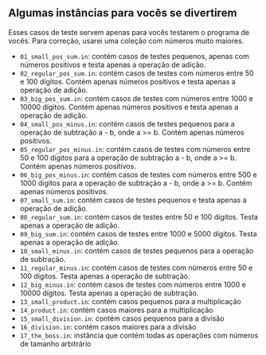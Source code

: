 Algumas instâncias para vocês se divertirem
--------------------------------------------

Esses casos de teste servem apenas para vocês testarem o programa de vocês.
Para correção, usarei uma coleção com números muito maiores.

- `01_small_pos_sum.in`: contém casos de testes pequenos, apenas com números
   positivos e testa apenas a operação de adição.
- `02_regular_pos_sum.in`: contém casos de testes com números entre 50 e 100 dígitos.
  Contém apenas números positivos e testa apenas a operação de adição.
- `03_big_pos_sum.in`: contém casos de testes com números entre 1000 e 10000 dígitos.
  Contém apenas números positivos e testa apenas a operação de adição.
- `04_small_pos_minus.in`: contém casos de testes pequenos para a operação de subtração
  a - b, onde a >= b. Contém apenas números positivos.
- `05_regular_pos_minus.in`: contém casos de testes com números entre 50 e 100 dígitos
  para a operação de subtração a - b, onde a >= b. Contém apenas números positivos.
- `06_big_pos_minus.in`: contém casos de testes com números entre 500 e 1000 dígitos
  para a operação de subtração a - b, onde a >= b. Contém apenas números positivos.
- `07_small_sum.in`: contém casos de testes pequenos e testa apenas a operação de adição. 
- `08_regular_sum.in`: contém casos de testes entre 50 e 100 dígitos. Testa apenas a operação de adição.
- `09_big_sum.in`: contém casos de testes entre 1000 e 5000 dígitos. Testa apenas a operação de adição.
- `10_small_minus.in`: contém casos de testes pequenos para a operação de subtração.
- `11_regular_minus.in`: contém casos de testes com números entre 50 e 100 dígitos.
  Testa apenas a operação de subtração.
- `12_big_minus.in`: contém casos de testes com números entre 1000 e 10000 dígitos.
  Testa apenas a operação de subtração.
- `13_small_product.in`: contém casos pequenos para a multiplicação
- `14_product.in`: contém casos maiores para a multiplicação
- `15_small_division.in`: contém casos pequenos para a divisão 
- `16_division.in`: contém casos maiores para a divisão 
- `17_the_boss.in`: instância que contém todas as operações com números de tamanho arbitrário


